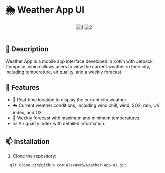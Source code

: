 # 🌦️ Weather App UI

<p align="center">
    <img src="" alt="1" style="margin-bottom: 20px;"/>
    <img src="" alt="2"/>
</p>

## 📌 Description

Weather App is a mobile app interface developed in Kotlin with Jetpack Compose, which allows users to view the current weather in their city, including temperature, air quality, and a weekly forecast.

## 🚀 Features

- 📍 Real-time location to display the current city weather.
- ☁️ Current weather conditions, including wind chill, wind, SO2, rain, UV index, and O3.
- 📅 Weekly forecast with maximum and minimum temperatures.
- 📊 Air quality index with detailed information.

## 📫 Installation

1. Clone the repository:

```bash
  git clone git@github.com:alexavm6/weather-app-ui.git
```
